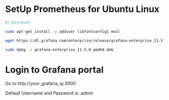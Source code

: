 # SetUp Prometheus for Ubuntu Linux
```bash
#!/bin/bash

sudo apt-get install -y adduser libfontconfig1 musl

wget https://dl.grafana.com/enterprise/release/grafana-enterprise_11.5.0_amd64.deb

sudo dpkg -i grafana-enterprise_11.5.0_amd64.deb
```
# Login to Grafana portal
Go to http://your_grafana_ip:3000

Default Username and Password is: admin